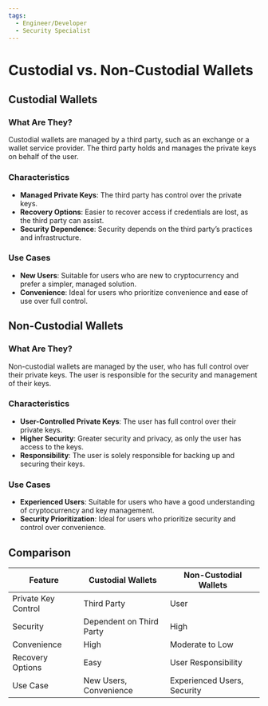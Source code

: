 ```yaml
---
tags:
  - Engineer/Developer
  - Security Specialist
---
```


# Custodial vs. Non-Custodial Wallets


## Custodial Wallets

### What Are They?
Custodial wallets are managed by a third party, such as an exchange or a wallet service provider. The third party holds and manages the private keys on behalf of the user.

### Characteristics
- **Managed Private Keys**: The third party has control over the private keys.
- **Recovery Options**: Easier to recover access if credentials are lost, as the third party can assist.
- **Security Dependence**: Security depends on the third party’s practices and infrastructure.

### Use Cases
- **New Users**: Suitable for users who are new to cryptocurrency and prefer a simpler, managed solution.
- **Convenience**: Ideal for users who prioritize convenience and ease of use over full control.

## Non-Custodial Wallets

### What Are They?
Non-custodial wallets are managed by the user, who has full control over their private keys. The user is responsible for the security and management of their keys.

### Characteristics
- **User-Controlled Private Keys**: The user has full control over their private keys.
- **Higher Security**: Greater security and privacy, as only the user has access to the keys.
- **Responsibility**: The user is solely responsible for backing up and securing their keys.

### Use Cases
- **Experienced Users**: Suitable for users who have a good understanding of cryptocurrency and key management.
- **Security Prioritization**: Ideal for users who prioritize security and control over convenience.

## Comparison

| Feature             | Custodial Wallets  | Non-Custodial Wallets |
|---------------------|--------------------|-----------------------|
| Private Key Control | Third Party        | User                  |
| Security            | Dependent on Third Party | High             |
| Convenience         | High               | Moderate to Low       |
| Recovery Options    | Easy               | User Responsibility   |
| Use Case            | New Users, Convenience | Experienced Users, Security|